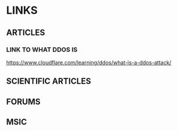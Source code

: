 # LINKS

## ARTICLES

### LINK TO WHAT DDOS IS
https://www.cloudflare.com/learning/ddos/what-is-a-ddos-attack/

## SCIENTIFIC ARTICLES

## FORUMS 

## MSIC
